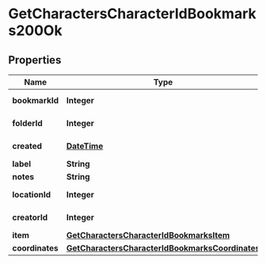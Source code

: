 
# GetCharactersCharacterIdBookmarks200Ok

## Properties
Name | Type | Description | Notes
------------ | ------------- | ------------- | -------------
**bookmarkId** | **Integer** | bookmark_id integer | 
**folderId** | **Integer** | folder_id integer |  [optional]
**created** | [**DateTime**](DateTime.md) | created string | 
**label** | **String** | label string | 
**notes** | **String** | notes string | 
**locationId** | **Integer** | location_id integer | 
**creatorId** | **Integer** | creator_id integer | 
**item** | [**GetCharactersCharacterIdBookmarksItem**](GetCharactersCharacterIdBookmarksItem.md) |  |  [optional]
**coordinates** | [**GetCharactersCharacterIdBookmarksCoordinates**](GetCharactersCharacterIdBookmarksCoordinates.md) |  |  [optional]



